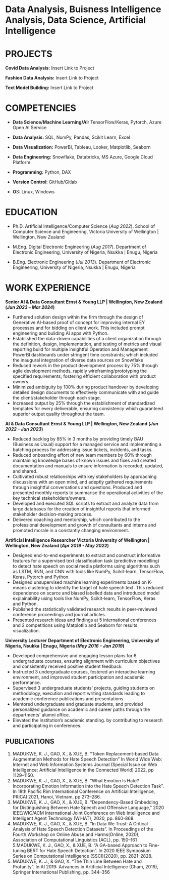 # Data Analysis, Buisness Intelligence Analysis, Data Science, Artificial Intelligence


# PROJECTS
**Covid Data Analysis:** Insert Link to Project

**Fashion Data Analysis:** Insert Link to Project

**Text Model Building:** Insert Link to Project


# COMPETENCIES
- **Data Science/Machine Learning/AI:** TensorFlow/Keras, Pytorch, Azure Open AI Service

- **Data Analysis:** SQL, NumPy, Pandas, Scikit Learn, Excel

- **Data Visualization:** PowerBI, Tableau, Looker, Matplotlib, Seaborn

- **Data Engineering:** Snowflake, Databricks, MS Azure, Google Cloud Platform

- **Programming:** Python, DAX

- **Version Control**: GitHub/Gitlab

- **O**S: Linux, Windows


# EDUCATION 
- Ph.D. Artificial Intelligence/Computer Science	(_Aug 2022_).
School of Computer Science and Engineering, Victoria University of Wellington | Wellington, New Zealand

- M.Eng. Digital Electronic Engineering 	(_Aug 2017_).
Department of Electronic Engineering, University of Nigeria, Nsukka | Enugu, Nigeria

- B.Eng. Electronic Engineering 	(_Jul 2013_).
Department of Electronic Engineering, University of Nigeria, Nsukka | Enugu, Nigeria 


# WORK EXPERIENCE
**Senior AI & Data Consultant**
**Ernst & Young LLP | Wellington, New Zealand	(_Jun 2023 – Mar 2024_)**
- 	Furthered solution design within the firm through the design of Generative AI–based proof of concept for improving internal EY processes and for bidding on client work. This included prompt engineering and building AI apps with Python.
- 	Established the data-driven capabilities of a client organization through the definition, design, implementation, and testing of metrics and visual reporting build for multiple insightful Operation and Management PowerBI dashboards under stringent time constraints; which included the inaugural integration of diverse data sources on Snowflake
- 	Reduced rework in the product development process by 75% through agile development methods, rapidly wireframing/prototyping the specified requirements; fostering efficient collaboration with product owners.
- 	Minimized ambiguity by 100% during product handover by developing detailed design documents to effectively communicate with and guide the client/stakeholder through each stage.
- 	Increased output by 25% through the establishment of standardized templates for every deliverable, ensuring consistency which guaranteed superior output quality throughout the team.

**AI & Data Consultant**
**Ernst & Young LLP | Wellington, New Zealand	(_Jun 2022 – Jun 2023_)**
- 	Reduced backlog by 85% in 3 months by providing timely BAU (Business as Usual) support for a managed service and implementing a batching process for addressing issue tickets, incidents, and tasks.
- 	Reduced onboarding effort of new team members by 60% through maintaining knowledge bases of known issues and fixes and created documentation and manuals to ensure information is recorded, updated, and shared.
- 	Cultivated robust relationships with key stakeholders by approaching discussions with an open mind, and adeptly gathered requirements through insightful conversations and questions. Produced and presented monthly reports to summarise the operational activities of the key technical stakeholders/owners. 
- 	Developed and executed SQL scripts to extract and analyze data from large databases for the creation of insightful reports that informed stakeholder decision-making process.
- 	Delivered coaching and mentorship, which contributed to the professional development and growth of consultants and interns and promoted morale in a constantly changing environment. 


**Artificial Intelligence Researcher** 
**Victoria University of Wellington | Wellington, New Zealand (_Apr 2019 - May 2022_)**
- 	Designed end-to-end experiments to extract and construct informative features for a supervised text classification task (predictive modelling) to detect hate speech on social media platforms using algorithms such as LSTM, RNN, and CNN with tools like NumPy, Scikit-learn, TensorFlow, Keras, Pytorch and Python.
- 	Designed unsupervised machine learning experiments based on K-means clustering to identify the target of hate speech text. This reduced dependence on scarce and biased labelled data and introduced model explainability using tools like NumPy, Scikit-learn, TensorFlow, Keras and Python.
- 	Published the statistically validated research results in peer-reviewed conference proceedings and journal articles.
- 	Presented research ideas and findings at 5 international conferences and 2 competitions using Matplotlib and Seaborn for results visualization.

**University Lecturer**
**Department of Electronic Engineering, University of Nigeria, Nsukka | Enugu, Nigeria	(_May 2016 – Jan 2019_)**
- 	Developed comprehensive and engaging lesson plans for 6 undergraduate courses, ensuring alignment with curriculum objectives and consistently received positive student feedback.
- 	Instructed 3 undergraduate courses, fostered an interactive learning environment, and improved student participation and academic performance.
- 	Supervised 3 undergraduate students' projects, guiding students on methodology, execution and report writing standards leading to academic conference publications and presentations.
- 	Mentored undergraduate and graduate students, and provided personalized guidance on academic and career paths through the departments' alumni office.
- 	Elevated the institution’s academic standing. by contributing to research and participating in conferences.


## PUBLICATIONS
1. MADUKWE, K. J., GAO, X., & XUE, B. “Token Replacement-based
Data Augmentation Methods for Hate Speech Detection” In World
Wide Web: Internet and Web Information Systems Journal (Special
Issue on Web Intelligence: Artificial Intelligence in the Connected
World) 2022, pp 1129–1150.
2. MADUKWE, K. J., GAO, X., & XUE, B. “What Emotion Is Hate?
Incorporating Emotion Information into the Hate Speech Detection
Task”. In 18th Pacific Rim International Conference on Artificial
Intelligence, PRICAI 2021, Hanoi, Vietnam, pp 273–286.
3. MADUKWE, K. J., GAO, X., & XUE, B. “Dependency-Based
Embedding for Distinguishing Between Hate Speech and Offensive
Language,” 2020 IEEE/WIC/ACM International Joint Conference
on Web Intelligence and Intelligent Agent Technology (WI-IAT),
2020, pp. 860-868.
4. MADUKWE, K. J., GAO, X., & XUE, B. “In Data We Trust: A Critical
Analysis of Hate Speech Detection Datasets”. In Proceedings of
the Fourth Workshop on Online Abuse and Harms(Online, 2020),
Association of Computational Linguistics (ACL), pp. 150–161
5.MADUKWE, K. J., GAO, X., & XUE, B. “A GA-based Approach
to Fine-tuning BERT for Hate Speech Detection”. In 2020 IEEE
Symposium Series on Computational Intelligence (SSCI)(2020), pp.
2821–2828.
6. MADUKWE, K. J., & GAO, X. “The Thin Line Between Hate and
Profanity”. In AI 2019: Advances in Artificial Intelligence (Cham,
2019), Springer International Publishing, pp. 344–356
